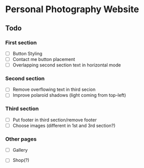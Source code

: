 # Personal Photography Website

## Todo

### First section
- [ ] Button Styling
- [ ] Contact me button placement
- [ ] Overlapping second section text in horizontal mode

### Second section
- [ ] Remove overflowing text in third secion
- [ ] Improve polaroid shadows (light coming from top-left)

### Third section
- [ ] Put footer in third section/remove footer
- [ ] Choose images (different in 1st and 3rd section?)

### Other pages
- [ ] Gallery
- [ ] Shop(?)

